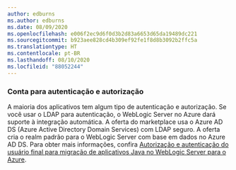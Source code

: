 ```yaml
---
author: edburns
ms.author: edburns
ms.date: 08/09/2020
ms.openlocfilehash: e006f2ec9d6f0d3b2d83a6653d65da19489dc221
ms.sourcegitcommit: b923aee828cd4b309ef92fe1f8d8b3092b2ffc5a
ms.translationtype: HT
ms.contentlocale: pt-BR
ms.lasthandoff: 08/10/2020
ms.locfileid: "88052244"
---
```

### <a name="account-for-authentication-and-authorization"></a>Conta para autenticação e autorização

A maioria dos aplicativos tem algum tipo de autenticação e autorização.  Se você usar o LDAP para autenticação, o WebLogic Server no Azure dará suporte à integração automática. A oferta do marketplace usa o Azure AD DS (Azure Active Directory Domain Services) com LDAP seguro.  A oferta cria o realm padrão para o WebLogic Server com base em dados no Azure AD DS.  Para obter mais informações, confira [Autorização e autenticação do usuário final para migração de aplicativos Java no WebLogic Server para o Azure](../migrate-weblogic-with-aad-ldap.md).
